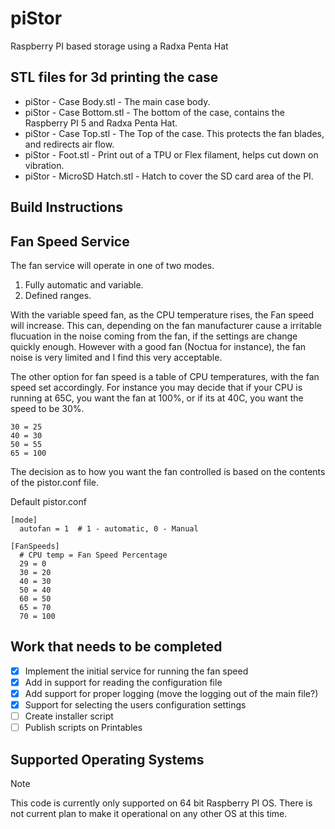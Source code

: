 ﻿# piStor
Raspberry PI based storage using a Radxa Penta Hat

## STL files for 3d printing the case

- piStor - Case Body.stl     - The main case body.
- piStor - Case Bottom.stl   - The bottom of the case, contains the Raspberry PI 5 and Radxa Penta Hat.
- piStor - Case Top.stl      - The Top of the case.  This protects the fan blades, and redirects air flow.
- piStor - Foot.stl          - Print out of a TPU or Flex filament, helps cut down on vibration.
- piStor - MicroSD Hatch.stl - Hatch to cover the SD card area of the PI.

## Build Instructions

## Fan Speed Service

The fan service will operate in one of two modes.

1. Fully automatic and variable.
2. Defined ranges.

With the variable speed fan, as the CPU temperature rises, the Fan speed will increase.  This can, depending on the fan manufacturer cause a irritable flucuation in the noise coming from the fan, if the settings are change quickly enough.  However with a good fan (Noctua for instance), the fan noise is very limited and I find this very acceptable.

The other option for fan speed is a table of CPU temperatures, with the fan speed set accordingly.  For instance you may decide that if your CPU is running at 65C, you want the fan at 100%, or if its at 40C, you want the speed to be 30%.

```
30 = 25
40 = 30
50 = 55
65 = 100
```

The decision as to how you want the fan controlled is based on the contents of the pistor.conf file.

Default pistor.conf

```
[mode]
  autofan = 1  # 1 - automatic, 0 - Manual

[FanSpeeds]
  # CPU temp = Fan Speed Percentage
  29 = 0
  30 = 20
  40 = 30
  50 = 40
  60 = 50
  65 = 70
  70 = 100

```

## Work that needs to be completed

- [x] Implement the initial service for running the fan speed
- [x] Add in support for reading the configuration file
- [x] Add support for proper logging (move the logging out of the main file?)
- [x] Support for selecting the users configuration settings
- [ ] Create installer script
- [ ] Publish scripts on Printables

## Supported Operating Systems

> [!NOTE]
> This code is currently only supported on 64 bit Raspberry PI OS.  There is not current plan to make it operational on any other OS at this time.
